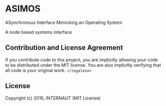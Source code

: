 # ASIMOS
ASynchronous Interface Mimicking an Operating System

A node based systems interface


## Contribution and License Agreement

If you contribute code to this project, you are implicitly allowing your code
to be distributed under the MIT license. You are also implicitly verifying that
all code is your original work. `</legalese>`

## License

Copyright (c) 2016, INTERNAUT (MIT License)
